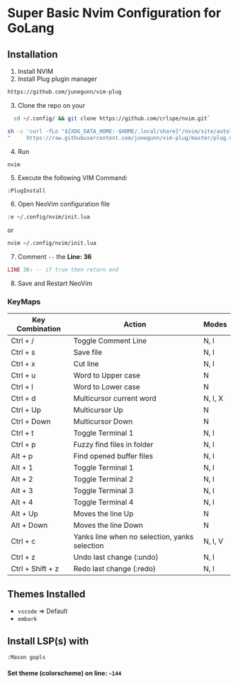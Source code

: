 # Super Basic Nvim Configuration for GoLang
## Installation
1. Install NVIM
2. Install Plug plugin manager
```sh
https://github.com/junegunn/vim-plug
```
3. Clone the repo on your
```sh
  cd ~/.config/ && git clone https://github.com/crlspe/nvim.git`
```
```sh
sh -c 'curl -fLo "${XDG_DATA_HOME:-$HOME/.local/share}"/nvim/site/autoload/plug.vim --create-dirs \
"     https://raw.githubusercontent.com/junegunn/vim-plug/master/plug.vim'
```
4. Run
```sh
nvim
```
5. Execute the following VIM Command:
```
:PlugInstall
```
6. Open NeoVim configuration file
```
:e ~/.config/nvim/init.lua
```
or
```sh
nvim ~/.config/nvim/init.lua
```
7. Comment `--` the **Line: 36**
```lua
LINE 36: -- if true then return end
```
8. Save and Restart NeoVim

### KeyMaps

| Key Combination  | Action                           | Modes                |
|------------------|----------------------------------|----------------------|
| Ctrl + /         | Toggle Comment Line              | N, I                 |
| Ctrl + s         | Save file                        | N, I                 |
| Ctrl + x         | Cut line                         | N, I                 |
| Ctrl + u         | Word to Upper case               | N                    |
| Ctrl + l         | Word to Lower case               | N                    |
| Ctrl + d         | Multicursor current word         | N, I, X              |
| Ctrl + Up        | Multicursor Up                   | N                    |
| Ctrl + Down      | Multicursor Down                 | N                    |
| Ctrl + t         | Toggle Terminal 1                | N, I                 |
| Ctrl + p         | Fuzzy find files in folder       | N, I                 |
| Alt + p          | Find opened buffer files         | N, I                 |
| Alt + 1          | Toggle Terminal 1                | N, I                 |
| Alt + 2          | Toggle Terminal 2                | N, I                 |
| Alt + 3          | Toggle Terminal 3                | N, I                 |
| Alt + 4          | Toggle Terminal 4                | N, I                 |
| Alt + Up         | Moves the line Up                | N                    |
| Alt + Down       | Moves the line Down              | N                    |
| Ctrl + c         | Yanks line when no selection, yanks selection | N, I, V |
| Ctrl + z         | Undo last change (:undo)         | N, I                 |
| Ctrl + Shift + z | Redo last change (:redo)         | N, I                 |
## Themes Installed
- `vscode`    =>  Default
- `embark`
## Install LSP(s) with 
```
:Mason gopls
```
#### Set theme (colorscheme) on line: `~144`
